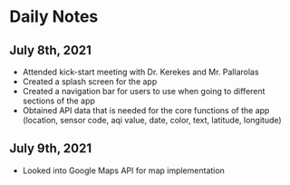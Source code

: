 # Daily Notes 

## July 8th, 2021
- Attended kick-start meeting with Dr. Kerekes and Mr. Pallarolas 
- Created a splash screen for the app
- Created a navigation bar for users to use when going to different sections of the app
- Obtained API data that is needed for the core functions of the app (location, sensor code, aqi value, date, color, text, latitude, longitude)  
## July 9th, 2021
- Looked into Google Maps API for map implementation
